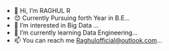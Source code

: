 - 👋 Hi, I’m RAGHUL R
- 😊 Currently Pursuing forth Year in B.E...
- 👀 I’m interested in Big Data ...
- 🌱 I’m currently learning Data Engineering...
- 📫 You can reach me Raghulofficial@outlook.com...

<!---
Raghulrook/Raghulrook is a ✨ special ✨ repository because its `README.md` (this file) appears on your GitHub profile.
You can click the Preview link to take a look at your changes.
--->

